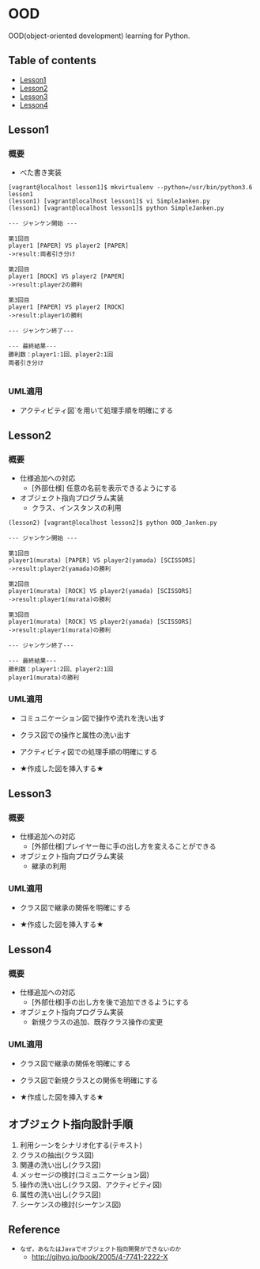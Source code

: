 # OOD

OOD(object-oriented development) learning for Python.

## Table of contents

* [Lesson1](#Lesson1)
* [Lesson2](#Lesson2)
* [Lesson3](#Lesson3)
* [Lesson4](#Lesson4)

## Lesson1

### 概要

* べた書き実装

```
[vagrant@localhost lesson1]$ mkvirtualenv --python=/usr/bin/python3.6 lesson1
(lesson1) [vagrant@localhost lesson1]$ vi SimpleJanken.py
(lesson1) [vagrant@localhost lesson1]$ python SimpleJanken.py
```

```
--- ジャンケン開始 ---

第1回目
player1 [PAPER] VS player2 [PAPER]
->result:両者引き分け

第2回目
player1 [ROCK] VS player2 [PAPER]
->result:player2の勝利

第3回目
player1 [PAPER] VS player2 [ROCK]
->result:player1の勝利

--- ジャンケン終了---

--- 最終結果---
勝利数：player1:1回、player2:1回
両者引き分け


```

### UML適用

* アクティビティ図`を用いて処理手順を明確にする

## Lesson2

### 概要

* 仕様追加への対応
  * [外部仕様] 任意の名前を表示できるようにする
* オブジェクト指向プログラム実装
  * クラス、インスタンスの利用

```
(lesson2) [vagrant@localhost lesson2]$ python OOD_Janken.py
```

```
--- ジャンケン開始 ---

第1回目
player1(murata) [PAPER] VS player2(yamada) [SCISSORS]
->result:player2(yamada)の勝利

第2回目
player1(murata) [ROCK] VS player2(yamada) [SCISSORS]
->result:player1(murata)の勝利

第3回目
player1(murata) [ROCK] VS player2(yamada) [SCISSORS]
->result:player1(murata)の勝利

--- ジャンケン終了---

--- 最終結果---
勝利数：player1:2回、player2:1回
player1(murata)の勝利
```

### UML適用

* コミュニケーション図で操作や流れを洗い出す
* クラス図での操作と属性の洗い出す
* アクティビティ図での処理手順の明確にする

* ★作成した図を挿入する★

## Lesson3

### 概要

* 仕様追加への対応
  * [外部仕様]プレイヤー毎に手の出し方を変えることができる
* オブジェクト指向プログラム実装
  * 継承の利用

### UML適用

* クラス図で継承の関係を明確にする

* ★作成した図を挿入する★


## Lesson4

### 概要

* 仕様追加への対応
  * [外部仕様]手の出し方を後で追加できるようにする
* オブジェクト指向プログラム実装
  * 新規クラスの追加、既存クラス操作の変更

### UML適用

* クラス図で継承の関係を明確にする
* クラス図で新規クラスとの関係を明確にする

* ★作成した図を挿入する★

## オブジェクト指向設計手順

1. 利用シーンをシナリオ化する(テキスト)
1. クラスの抽出(クラス図)
1. 関連の洗い出し(クラス図)
1. メッセージの検討(コミュニケーション図)
1. 操作の洗い出し(クラス図、アクティビティ図)
1. 属性の洗い出し(クラス図)
1. シーケンスの検討(シーケンス図)

## Reference

* `なぜ，あなたはJavaでオブジェクト指向開発ができないのか`
  * http://gihyo.jp/book/2005/4-7741-2222-X
